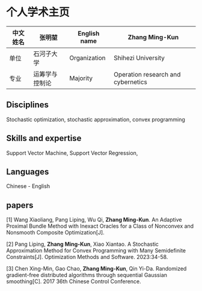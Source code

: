 # 个人学术主页

|中文姓名 | 张明堃| English name| Zhang Ming-Kun|
|---|---|---|---|
|单位 |石河子大学| Organization| Shihezi University|
|专业|运筹学与控制论|Majority|Operation research and cybernetics|

## Disciplines
Stochastic optimization, stochastic approximation, convex programming
## Skills and expertise
Support Vector Machine, Support Vector Regression, 


## Languages
Chinese - English

## papers
[1] Wang Xiaoliang, Pang Liping, Wu Qi, **Zhang Ming-Kun**. An Adaptive Proximal Bundle Method with Inexact Oracles for a Class of Nonconvex and Nonsmooth Composite Optimization[J].

[2] Pang Liping, **Zhang Ming-Kun**, Xiao Xiantao. A Stochastic Approximation Method for Convex Programming with Many Semidefinite Constraints[J]. Optimization Methods and Software. 2023:34-58.

[3] Chen Xing-Min, Gao Chao, **Zhang Ming-Kun**, Qin Yi-Da. Randomized gradient-free distributed algorithms through sequential Gaussian smoothing[C].  2017 36th Chinese Control Conference. 

